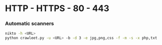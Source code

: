 # HTTP - HTTPS - 80 - 443

### Automatic scanners <a href="#automatic-scanners" id="automatic-scanners"></a>

```bash
nikto -h <URL>
python crawleet.py -u <URL> -b -d 3 -e jpg,png,css -f -m -s -x php,txt -y --threads 20
```
